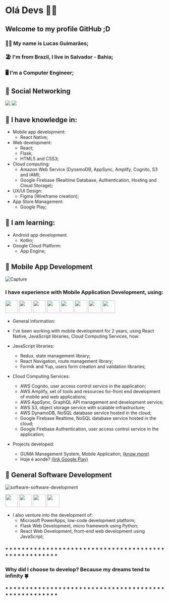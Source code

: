 # Olá Devs 🖖🏽

## Welcome to my profile GitHub ;D

### 🧙‍♂️ My name is Lucas Guimarães;
### 🏖️ I'm from Brazil, I live in Salvador - Bahia; 
### 🖥️ I'm a Computer Engineer;

## 📌 Social Networking
<div>
<a href="https://instagram.com/lukeguima" target="_blank"><img src="https://img.shields.io/badge/-Instagram-%23E4405F?style=for-the-badge&logo=instagram&logoColor=white" target="_blank"></a>
<a href="https://www.linkedin.com/in/lukeguima" target="_blank"><img src="https://img.shields.io/badge/-LinkedIn-%230077B5?style=for-the-badge&logo=linkedin&logoColor=white" target="_blank"></a>   
</div>

## 📗 I have knowledge in:
- Mobile app development:
  - React Native;
- Web development:
  - React;
  - Flask;
  - HTML5 and CSS3;
- Cloud computing:
  - Amazon Web Service (DynamoDB, AppSync, Amplify, Cognito, S3 and IAM);
  - Google Firebase (Realtime Database, Authentication, Hosting and Cloud Storage);
- UX/UI Design:
  - Figma (Wireframe creation);
- App Store Management:
  - Google Play;

## 📘 I am learning:
- Android app development
  - Kotlin;
- Google Cloud Platform:
  - App Engine;

## 📱 Mobile App Development
![Capture](https://user-images.githubusercontent.com/29000780/169181856-5ece8f85-f192-42ae-ba6c-68fa0ee9c815.PNG)
### I have experience with Mobile Application Development, using:
<div>
<img src="https://cdn.jsdelivr.net/gh/devicons/devicon/icons/javascript/javascript-original.svg" width="40" height="40"/>       
<img src="https://cdn.jsdelivr.net/gh/devicons/devicon/icons/react/react-original.svg" width="40" height="40"/>       
<img src="https://cdn.jsdelivr.net/gh/devicons/devicon/icons/redux/redux-original.svg" width="40" height="40"/>          
<img src="https://cdn.jsdelivr.net/gh/devicons/devicon/icons/amazonwebservices/amazonwebservices-original.svg" width="40" height="40"/>            
<img src="https://cdn.jsdelivr.net/gh/devicons/devicon/icons/firebase/firebase-plain.svg" width="40" height="40"/>     
<img src="https://cdn.jsdelivr.net/gh/devicons/devicon/icons/androidstudio/androidstudio-original.svg" width="40" height="40"/>
<img src="https://cdn.jsdelivr.net/gh/devicons/devicon/icons/figma/figma-original.svg" width="40" height="40"/>
<img src="https://cdn.jsdelivr.net/gh/devicons/devicon/icons/git/git-original.svg" width="40" height="40"/>  
</div>

- General information:
 - I've been working with mobile development for 2 years, using React Native, JavaScript libraries, Cloud Computing Services, how:
  - JavaScript libraries:
    - Redux, state management library;
    - React Navigation, route management library;
    - Formik and Yup, users form creation and validation libraries;

  - Cloud Computing Services:
    - AWS Cognito, user access control service in the application;
    - AWS Amplify, set of tools and resources for-front end development of mobile and web applications;
    - AWS AppSync, GraphQL API management and development service;
    - AWS S3, object storage service with scalable infrastructure;
    - AWS DynamoDB, NoSQL database service hosted in the cloud;
    - Google Firebase Realtime, NoSQL database service hosted in the cloud;
    - Google Firebase Authentication, user access control service in the application;

- Projects developed:
  - GUMA Management System, Mobile Application, [(know more)](https://www.maisregiao.com.br/noticia/51505/estudantes-de-engenharia-desenvolvem-aplicativo-e-sistema-para-o-guma?fbclid=IwAR1Q7fDft6d5ujDeSlFLUwacsSG_9GWdeShNUBrPcjw_izaskevOqSJgtLo)
  - Hoje é aonde? [(link Google Play)](https://play.google.com/store/apps/details?id=com.hojeeaonde)

## 🌟 General Software Development
![software-software-development](https://user-images.githubusercontent.com/29000780/169191043-7e456e69-f3a0-49d0-9228-27e10cc83d35.gif)
<div>
  <img src="https://cdn.jsdelivr.net/gh/devicons/devicon/icons/azure/azure-original.svg" width="40" height="40"/>
  <img src="https://cdn.jsdelivr.net/gh/devicons/devicon/icons/python/python-original.svg" width="40" height="40"/>
  <img src="https://cdn.jsdelivr.net/gh/devicons/devicon/icons/react/react-original.svg" width="40" height="40"/>
  <img src="https://cdn.jsdelivr.net/gh/devicons/devicon/icons/flask/flask-original.svg" width="40" height="40"/>
</div>

- I also venture into the development of:
  - Microsoft PowerApps, low-code development platform;
  - Flask Web Development, micro framework using Python;
  - React Web Development, front-end web development using JavaScript;

### * * * * * * * * * * * * * * * * * * * * * * * * * * * * * * * * * * * * * * * * * * * * * * * * * * * *
### Why did I choose to develop? Because my dreams tend to infinity 🍀
### * * * * * * * * * * * * * * * * * * * * * * * * * * * * * * * * * * * * * * * * * * * * * * * * * * * *
